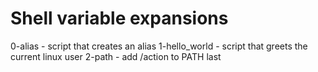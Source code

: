 # Shell variable expansions
0-alias - script that creates an alias
1-hello_world - script that greets the current linux user
2-path - add /action to PATH last
